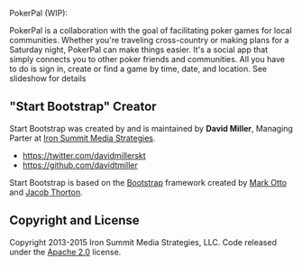 PokerPal (WIP):

PokerPal is a collaboration with the goal of facilitating poker games for local communities.  Whether you're traveling cross-country or making plans for a Saturday night, PokerPal can make things easier.  It's a social app that simply connects you to other poker friends and communities.  All you have to do is sign in, create or find a game by time, date, and location.  See slideshow for details






## "Start Bootstrap" Creator

Start Bootstrap was created by and is maintained by **David Miller**, Managing Parter at [Iron Summit Media Strategies](http://www.ironsummitmedia.com/).

* https://twitter.com/davidmillerskt
* https://github.com/davidtmiller

Start Bootstrap is based on the [Bootstrap](http://getbootstrap.com/) framework created by [Mark Otto](https://twitter.com/mdo) and [Jacob Thorton](https://twitter.com/fat).

## Copyright and License

Copyright 2013-2015 Iron Summit Media Strategies, LLC. Code released under the [Apache 2.0](https://github.com/IronSummitMedia/startbootstrap-grayscale/blob/gh-pages/LICENSE) license.